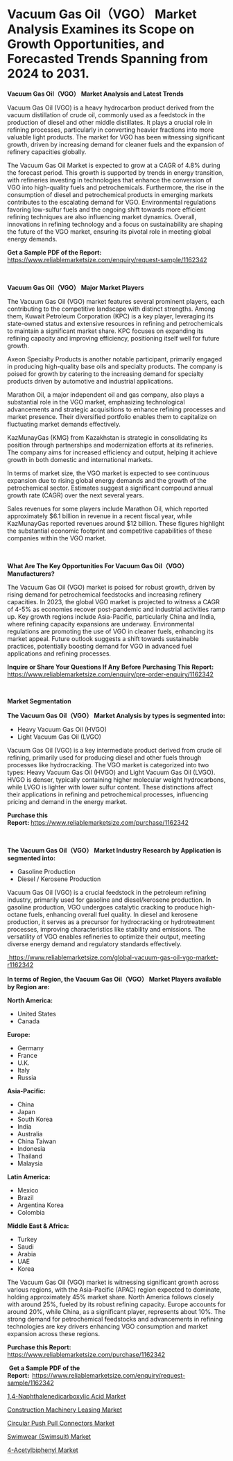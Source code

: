 <p><h1>Vacuum Gas Oil（VGO） Market Analysis Examines its Scope on Growth Opportunities, and Forecasted Trends Spanning from 2024 to 2031.</h1></p><p><strong>Vacuum Gas Oil（VGO） Market Analysis and Latest Trends</strong></p>
<p><p>Vacuum Gas Oil (VGO) is a heavy hydrocarbon product derived from the vacuum distillation of crude oil, commonly used as a feedstock in the production of diesel and other middle distillates. It plays a crucial role in refining processes, particularly in converting heavier fractions into more valuable light products. The market for VGO has been witnessing significant growth, driven by increasing demand for cleaner fuels and the expansion of refinery capacities globally.</p><p>The Vacuum Gas Oil Market is expected to grow at a CAGR of 4.8% during the forecast period. This growth is supported by trends in energy transition, with refineries investing in technologies that enhance the conversion of VGO into high-quality fuels and petrochemicals. Furthermore, the rise in the consumption of diesel and petrochemical products in emerging markets contributes to the escalating demand for VGO. Environmental regulations favoring low-sulfur fuels and the ongoing shift towards more efficient refining techniques are also influencing market dynamics. Overall, innovations in refining technology and a focus on sustainability are shaping the future of the VGO market, ensuring its pivotal role in meeting global energy demands.</p></p>
<p><strong>Get a Sample PDF of the Report:&nbsp;</strong> <a href="https://www.reliablemarketsize.com/enquiry/request-sample/1162342?utm_campaign=1175&utm_medium=2&utm_source=Github&utm_content=ia&utm_term=03102024&utm_id=vacuum-gas-oilvgo">https://www.reliablemarketsize.com/enquiry/request-sample/1162342</a></p>
<p>&nbsp;</p>
<p><strong>Vacuum Gas Oil（VGO） Major Market Players</strong></p>
<p><p>The Vacuum Gas Oil (VGO) market features several prominent players, each contributing to the competitive landscape with distinct strengths. Among them, Kuwait Petroleum Corporation (KPC) is a key player, leveraging its state-owned status and extensive resources in refining and petrochemicals to maintain a significant market share. KPC focuses on expanding its refining capacity and improving efficiency, positioning itself well for future growth.</p><p>Axeon Specialty Products is another notable participant, primarily engaged in producing high-quality base oils and specialty products. The company is poised for growth by catering to the increasing demand for specialty products driven by automotive and industrial applications.</p><p>Marathon Oil, a major independent oil and gas company, also plays a substantial role in the VGO market, emphasizing technological advancements and strategic acquisitions to enhance refining processes and market presence. Their diversified portfolio enables them to capitalize on fluctuating market demands effectively.</p><p>KazMunayGas (KMG) from Kazakhstan is strategic in consolidating its position through partnerships and modernization efforts at its refineries. The company aims for increased efficiency and output, helping it achieve growth in both domestic and international markets.</p><p>In terms of market size, the VGO market is expected to see continuous expansion due to rising global energy demands and the growth of the petrochemical sector. Estimates suggest a significant compound annual growth rate (CAGR) over the next several years.</p><p>Sales revenues for some players include Marathon Oil, which reported approximately $6.1 billion in revenue in a recent fiscal year, while KazMunayGas reported revenues around $12 billion. These figures highlight the substantial economic footprint and competitive capabilities of these companies within the VGO market.</p></p>
<p>&nbsp;</p>
<p><strong>What Are The Key Opportunities For Vacuum Gas Oil（VGO） Manufacturers?</strong></p>
<p><p>The Vacuum Gas Oil (VGO) market is poised for robust growth, driven by rising demand for petrochemical feedstocks and increasing refinery capacities. In 2023, the global VGO market is projected to witness a CAGR of 4-5% as economies recover post-pandemic and industrial activities ramp up. Key growth regions include Asia-Pacific, particularly China and India, where refining capacity expansions are underway. Environmental regulations are promoting the use of VGO in cleaner fuels, enhancing its market appeal. Future outlook suggests a shift towards sustainable practices, potentially boosting demand for VGO in advanced fuel applications and refining processes.</p></p>
<p><strong>Inquire or Share Your Questions If Any Before Purchasing This Report:</strong> <a href="https://www.reliablemarketsize.com/enquiry/pre-order-enquiry/1162342?utm_campaign=1175&utm_medium=2&utm_source=Github&utm_content=ia&utm_term=03102024&utm_id=vacuum-gas-oilvgo">https://www.reliablemarketsize.com/enquiry/pre-order-enquiry/1162342</a></p>
<p>&nbsp;</p>
<p><strong>Market Segmentation</strong></p>
<p><strong>The Vacuum Gas Oil（VGO） Market Analysis by types is segmented into:</strong></p>
<p><ul><li>Heavy Vacuum Gas Oil (HVGO)</li><li>Light Vacuum Gas Oil (LVGO)</li></ul></p>
<p><p>Vacuum Gas Oil (VGO) is a key intermediate product derived from crude oil refining, primarily used for producing diesel and other fuels through processes like hydrocracking. The VGO market is categorized into two types: Heavy Vacuum Gas Oil (HVGO) and Light Vacuum Gas Oil (LVGO). HVGO is denser, typically containing higher molecular weight hydrocarbons, while LVGO is lighter with lower sulfur content. These distinctions affect their applications in refining and petrochemical processes, influencing pricing and demand in the energy market.</p></p>
<p><strong>Purchase this Report:&nbsp;</strong><a href="https://www.reliablemarketsize.com/purchase/1162342?utm_campaign=1175&utm_medium=2&utm_source=Github&utm_content=ia&utm_term=03102024&utm_id=vacuum-gas-oilvgo">https://www.reliablemarketsize.com/purchase/1162342</a></p>
<p>&nbsp;</p>
<p><strong>The Vacuum Gas Oil（VGO） Market Industry Research by Application is segmented into:</strong></p>
<p><ul><li>Gasoline Production</li><li>Diesel / Kerosene Production</li></ul></p>
<p><p>Vacuum Gas Oil (VGO) is a crucial feedstock in the petroleum refining industry, primarily used for gasoline and diesel/kerosene production. In gasoline production, VGO undergoes catalytic cracking to produce high-octane fuels, enhancing overall fuel quality. In diesel and kerosene production, it serves as a precursor for hydrocracking or hydrotreatment processes, improving characteristics like stability and emissions. The versatility of VGO enables refineries to optimize their output, meeting diverse energy demand and regulatory standards effectively.</p></p>
<p><a href="https://www.reliablemarketsize.com/global-vacuum-gas-oil-vgo-market-r1162342?utm_campaign=1175&utm_medium=2&utm_source=Github&utm_content=ia&utm_term=03102024&utm_id=vacuum-gas-oilvgo">&nbsp;https://www.reliablemarketsize.com/global-vacuum-gas-oil-vgo-market-r1162342</a></p>
<p><strong>In terms of Region, the Vacuum Gas Oil（VGO） Market Players available by Region are:</strong></p>
<p>
    <p> <strong> North America: </strong>
        <ul>
            <li>United States</li>
            <li>Canada</li>
        </ul>
        </p> 
    <p> <strong> Europe: </strong>
        <ul>
            <li>Germany</li>
            <li>France</li>
            <li>U.K.</li>
            <li>Italy</li>
            <li>Russia</li>
        </ul>
        </p> 
    <p> <strong> Asia-Pacific: </strong>
        <ul>
            <li>China</li>
            <li>Japan</li>
            <li>South Korea</li>
            <li>India</li>
            <li>Australia</li>
            <li>China Taiwan</li>
            <li>Indonesia</li>
            <li>Thailand</li>
            <li>Malaysia</li>
        </ul>
        </p> 
    <p> <strong> Latin America: </strong>
        <ul>
            <li>Mexico</li>
            <li>Brazil</li>
            <li>Argentina Korea</li>
            <li>Colombia</li>
        </ul>
        </p> 
    <p> <strong> Middle East & Africa: </strong>
        <ul>
            <li>Turkey</li>
            <li>Saudi</li>
            <li>Arabia</li>
            <li>UAE</li>
            <li>Korea</li>
        </ul>
    </p>
    </p>
<p><p>The Vacuum Gas Oil (VGO) market is witnessing significant growth across various regions, with the Asia-Pacific (APAC) region expected to dominate, holding approximately 45% market share. North America follows closely with around 25%, fueled by its robust refining capacity. Europe accounts for around 20%, while China, as a significant player, represents about 10%. The strong demand for petrochemical feedstocks and advancements in refining technologies are key drivers enhancing VGO consumption and market expansion across these regions.</p></p>
<p><strong>Purchase this Report: </strong><a href="https://www.reliablemarketsize.com/purchase/1162342?utm_campaign=1175&utm_medium=2&utm_source=Github&utm_content=ia&utm_term=03102024&utm_id=vacuum-gas-oilvgo">https://www.reliablemarketsize.com/purchase/1162342</a></p>
<p>&nbsp;<strong>Get a Sample PDF of the Report:&nbsp;&nbsp;</strong><a href="https://www.reliablemarketsize.com/enquiry/request-sample/1162342?utm_campaign=1175&utm_medium=2&utm_source=Github&utm_content=ia&utm_term=03102024&utm_id=vacuum-gas-oilvgo">https://www.reliablemarketsize.com/enquiry/request-sample/1162342</a></p>
<p><strong></strong></p>
<p><p><a href="https://issuu.com/reportprime-2/docs/14-naphthalenedicarboxylic-acid-mar_fef6162a318135?utm_campaign=1175&utm_medium=2&utm_source=Github&utm_content=ia&utm_term=03102024&utm_id=vacuum-gas-oilvgo">1,4-Naphthalenedicarboxylic Acid Market</a></p><p><a href="https://www.linkedin.com/pulse/construction-machinery-leasing-market-size-growth-trends-8pflf?trackingId=RMWRjaaGQRCzYltM8ks48A%3D%3D&utm_campaign=1175&utm_medium=2&utm_source=Github&utm_content=ia&utm_term=03102024&utm_id=vacuum-gas-oilvgo">Construction Machinery Leasing Market</a></p><p><a href="https://www.linkedin.com/pulse/circular-push-pull-connectors-market-size-type-plasticmetal-rtdzc?trackingId=WscifGuHTHameFpSdfp%2Bzg%3D%3D&utm_campaign=1175&utm_medium=2&utm_source=Github&utm_content=ia&utm_term=03102024&utm_id=vacuum-gas-oilvgo">Circular Push Pull Connectors Market</a></p><p><a href="https://github.com/GroverBarry/Market-Research-Report-List-7/blob/main/swimwear-swimsuit-market.md?utm_campaign=1175&utm_medium=2&utm_source=Github&utm_content=ia&utm_term=03102024&utm_id=vacuum-gas-oilvgo">Swimwear (Swimsuit) Market</a></p><p><a href="https://issuu.com/reportprime-2/docs/4-acetylbiphenyl-market-size-2030.p_23be74084b692b?utm_campaign=1175&utm_medium=2&utm_source=Github&utm_content=ia&utm_term=03102024&utm_id=vacuum-gas-oilvgo">4-Acetylbiphenyl Market</a></p></p>